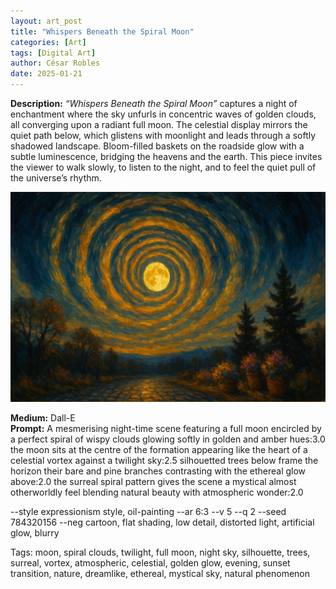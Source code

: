 ```yaml
---
layout: art_post
title: "Whispers Beneath the Spiral Moon"
categories: [Art]
tags: [Digital Art]
author: César Robles
date: 2025-01-21
---
```

**Description:** *“Whispers Beneath the Spiral Moon”* captures a night of enchantment where the sky unfurls in concentric waves of golden clouds, all converging upon a radiant full moon. The celestial display mirrors the quiet path below, which glistens with moonlight and leads through a softly shadowed landscape. Bloom-filled baskets on the roadside glow with a subtle luminescence, bridging the heavens and the earth. This piece invites the viewer to walk slowly, to listen to the night, and to feel the quiet pull of the universe’s rhythm.

![Whispers Beneath the Spiral Moon](/imag/digital_art/whispers_beneath_the_spiral_moon.jpg)

**Medium:** Dall-E\
**Prompt:** A mesmerising night-time scene featuring a full moon encircled by a perfect spiral of wispy clouds glowing softly in golden and amber hues:3.0 the moon sits at the centre of the formation appearing like the heart of a celestial vortex against a twilight sky:2.5 silhouetted trees below frame the horizon their bare and pine branches contrasting with the ethereal glow above:2.0 the surreal spiral pattern gives the scene a mystical almost otherworldly feel blending natural beauty with atmospheric wonder:2.0

--style expressionism style, oil-painting --ar 6:3 --v 5 --q 2 --seed 784320156 --neg cartoon, flat shading, low detail, distorted light, artificial glow, blurry

Tags: moon, spiral clouds, twilight, full moon, night sky, silhouette, trees, surreal, vortex, atmospheric, celestial, golden glow, evening, sunset transition, nature, dreamlike, ethereal, mystical sky, natural phenomenon